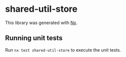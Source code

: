 # shared-util-store

This library was generated with [Nx](https://nx.dev).

## Running unit tests

Run `nx test shared-util-store` to execute the unit tests.
